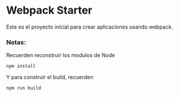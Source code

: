 # Webpack Starter

Este es el proyecto inicial para crear aplicaciones usando webpack.

### Notas:
Recuerden reconstruir los modulos de Node
```
npm install
```

Y para construir el build, recuerden
```
npm run build
```